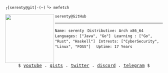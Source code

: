 ``` ┌[serenty@git]-(~) ```
``` └> mefetch ```
 

<div style="display:block;text-align:left"><img align="left" src="https://user-images.githubusercontent.com/56447720/215329483-0f7dcda1-71a7-495a-9097-2393af297636.png" border="0" style="width:156px;">
  
    serenty@GitHub
  -----------------
  ```Name: serenty```
 ``` Distributive: Arch x86_64```
 ``` Languages: ["Java", "Go"]```
 ``` Learning : ["Go", "Rust", "Haskell"]```
```  Intrests: ["CyberSecurity", "Linux", "FOSS"]  ```
```  Uptime: 17 Years ```
  
</div>



<br />
<p align="center">
  <samp>
    $  <a href="https://youtube.com" target="_blank">youtube</a> .
    <a href="https://youtube.com" target="_blank">gists</a> .
    <a href="https://youtube.com" target="_blank">twitter</a> .
    <a href="https://youtube.com" target="_blank">discord</a> .
    <a href="https://youtube.com" target="_blank">telegram</a> $
  </samp>
</p>
